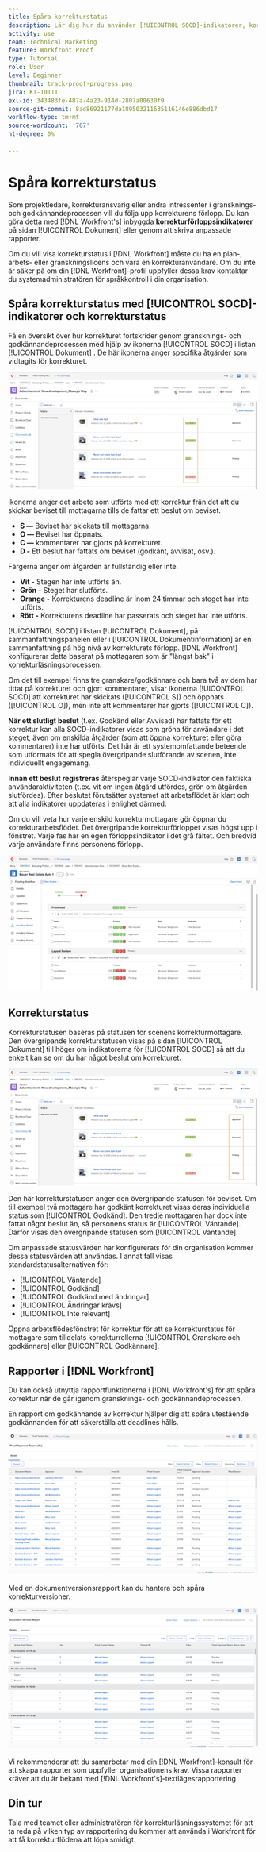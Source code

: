 ```yaml
---
title: Spåra korrekturstatus
description: Lär dig hur du använder [!UICONTROL SOCD]-indikatorer, korrekturförlopp och rapporter för att spåra förloppet för ett korrektur i  [!DNL &#x200B; Workfront].
activity: use
team: Technical Marketing
feature: Workfront Proof
type: Tutorial
role: User
level: Beginner
thumbnail: track-proof-progress.png
jira: KT-10111
exl-id: 343483fe-487a-4a23-914d-2807a00630f9
source-git-commit: 8ad86921177da189503211635116146e886dbd17
workflow-type: tm+mt
source-wordcount: '767'
ht-degree: 0%

---
```


# Spåra korrekturstatus

Som projektledare, korrekturansvarig eller andra intressenter i gransknings- och godkännandeprocessen vill du följa upp korrekturens förlopp. Du kan göra detta med [!DNL Workfront's] inbyggda **korrekturförloppsindikatorer** på sidan [!UICONTROL Dokument] eller genom att skriva anpassade rapporter.

Om du vill visa korrekturstatus i [!DNL Workfront] måste du ha en plan-, arbets- eller granskningslicens och vara en korrekturanvändare. Om du inte är säker på om din [!DNL Workfront]-profil uppfyller dessa krav kontaktar du systemadministratören för språkkontroll i din organisation.

## Spåra korrekturstatus med [!UICONTROL SOCD]-indikatorer och korrekturstatus

Få en översikt över hur korrekturet fortskrider genom gransknings- och godkännandeprocessen med hjälp av ikonerna [!UICONTROL SOCD] i listan [!UICONTROL Dokument] . De här ikonerna anger specifika åtgärder som vidtagits för korrekturet.

![En bild av listan [!UICONTROL Dokument] i ett [!DNL &#x200B; Workfront]-projekt med ikonerna [!UICONTROL SOCD] markerade.](assets/manage-proofs-socd.png)

Ikonerna anger det arbete som utförts med ett korrektur från det att du skickar beviset till mottagarna tills de fattar ett beslut om beviset.

* **S —** Beviset har skickats till mottagarna.
* **O —** Beviset har öppnats.
* **C —** kommentarer har gjorts på korrekturet.
* **D -** Ett beslut har fattats om beviset (godkänt, avvisat, osv.).

Färgerna anger om åtgärden är fullständig eller inte.

* **Vit -** Stegen har inte utförts än.
* **Grön -** Steget har slutförts.
* **Orange -** Korrekturens deadline är inom 24 timmar och steget har inte utförts.
* **Rött -** Korrekturens deadline har passerats och steget har inte utförts.

[!UICONTROL SOCD] i listan [!UICONTROL Dokument], på sammanfattningspanelen eller i [!UICONTROL Dokumentinformation] är en sammanfattning på hög nivå av korrekturets förlopp. [!DNL Workfront] konfigurerar detta baserat på mottagaren som är &quot;längst bak&quot; i korrekturläsningsprocessen.

Om det till exempel finns tre granskare/godkännare och bara två av dem har tittat på korrekturet och gjort kommentarer, visar ikonerna [!UICONTROL SOCD] att korrekturet har skickats ([!UICONTROL S]) och öppnats ([!UICONTROL O]), men inte att kommentarer har gjorts ([!UICONTROL C]).

**När ett slutligt beslut** (t.ex. Godkänd eller Avvisad) har fattats för ett korrektur kan alla SOCD-indikatorer visas som gröna för användare i det steget, även om enskilda åtgärder (som att öppna korrekturet eller göra kommentarer) inte har utförts. Det här är ett systemomfattande beteende som utformats för att spegla övergripande slutförande av scenen, inte individuellt engagemang.

**Innan ett beslut registreras** återspeglar varje SOCD-indikator den faktiska användaraktiviteten (t.ex. vit om ingen åtgärd utfördes, grön om åtgärden slutfördes). Efter beslutet förutsätter systemet att arbetsflödet är klart och att alla indikatorer uppdateras i enlighet därmed.

Om du vill veta hur varje enskild korrekturmottagare gör öppnar du korrekturarbetsflödet. Det övergripande korrekturförloppet visas högst upp i fönstret. Varje fas har en egen förloppsindikator i det grå fältet.  Och bredvid varje användare finns personens förlopp.

![En bild av avsnittet [!UICONTROL Korrekturarbetsflöde] i ett dokument.](assets/manage-proofs-socd-in-proofing-workflow-window.png)

## Korrekturstatus

Korrekturstatusen baseras på statusen för scenens korrekturmottagare. Den övergripande korrekturstatusen visas på sidan [!UICONTROL Dokument] till höger om indikatorerna för [!UICONTROL SOCD] så att du enkelt kan se om du har något beslut om korrekturet.

![En bild av listan [!UICONTROL Dokument] i ett [!DNL &#x200B; Workfront]-projekt med den övergripande korrekturstatusen markerad.](assets/manage-proofs-overall-status.png)

Den här korrekturstatusen anger den övergripande statusen för beviset. Om till exempel två mottagare har godkänt korrekturet visas deras individuella status som [!UICONTROL Godkänd]. Den tredje mottagaren har dock inte fattat något beslut än, så personens status är [!UICONTROL Väntande]. Därför visas den övergripande statusen som [!UICONTROL Väntande].

Om anpassade statusvärden har konfigurerats för din organisation kommer dessa statusvärden att användas. I annat fall visas standardstatusalternativen för:

* [!UICONTROL Väntande]
* [!UICONTROL Godkänd]
* [!UICONTROL Godkänd med ändringar]
* [!UICONTROL Ändringar krävs]
* [!UICONTROL Inte relevant]

Öppna arbetsflödesfönstret för korrektur för att se korrekturstatus för mottagare som tilldelats korrekturrollerna [!UICONTROL Granskare och godkännare] eller [!UICONTROL Godkännare].

## Rapporter i [!DNL Workfront]

Du kan också utnyttja rapportfunktionerna i [!DNL Workfront's] för att spåra korrektur när de går igenom gransknings- och godkännandeprocessen.

En rapport om godkännande av korrektur hjälper dig att spåra utestående godkännanden för att säkerställa att deadlines hålls.

![En bild av en rapport om godkännande av korrektur i [!DNL &#x200B; Workfront].](assets/proof-approval-report.png)

Med en dokumentversionsrapport kan du hantera och spåra korrekturversioner.

![En bild av en dokumentversion i [!DNL &#x200B; Workfront].](assets/document-version-report.png)

Vi rekommenderar att du samarbetar med din [!DNL Workfront]-konsult för att skapa rapporter som uppfyller organisationens krav. Vissa rapporter kräver att du är bekant med [!DNL Workfront's]-textlägesrapportering.

## Din tur

Tala med teamet eller administratören för korrekturläsningssystemet för att ta reda på vilken typ av rapportering du kommer att använda i Workfront för att få korrekturflödena att löpa smidigt.

<!--
### Learn more
* Learn to create reports in [!DNL Workfront] with the Basic Report Creation course.
* View progress and status of a proof
* View activity on a proof within [!DNL Workfront]
-->
